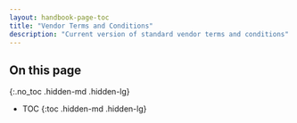 ```yaml
---
layout: handbook-page-toc
title: "Vendor Terms and Conditions"
description: "Current version of standard vendor terms and conditions"
---
```


## On this page
{:.no_toc .hidden-md .hidden-lg}

- TOC
{:toc .hidden-md .hidden-lg}
